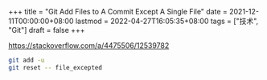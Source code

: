 +++
title = "Git Add Files to A Commit Except A Single File"
date = 2021-12-11T00:00:00+08:00
lastmod = 2022-04-27T16:05:35+08:00
tags = ["技术", "Git"]
draft = false
+++

<https://stackoverflow.com/a/4475506/12539782>

```sh
git add -u
git reset -- file_excepted
```
